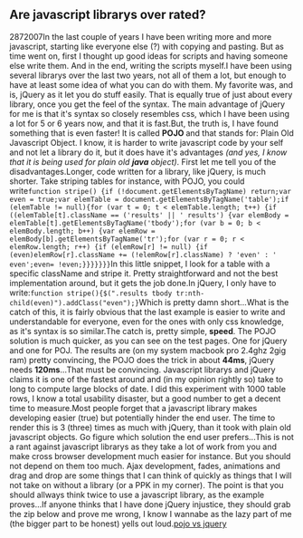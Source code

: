 <article><h2>Are javascript librarys over rated?</h2><time><span class="day">28</span><span class="month">7</span><span class="year">2007</span></time>In the last couple of years I have been writing more and more javascript, starting like everyone else (?) with copying and pasting. But as time went on, first I thought up good ideas for scripts and having someone else write them. And in the end, writing the scripts myself.I have been using several librarys over the last two years, not all of them a lot, but enough to have at least some idea of what you can do with them. My favorite  was,  and is, jQuery as it let you do stuff easily. That is equally true of just about every library, once you get the feel of the syntax. The main advantage of jQuery for me is that it's syntax so closely resembles css, which I have been using a lot for 5 or 6 years now, and that it is fast.But, the truth is, I have found something that is even faster! <!--more-->It is called <strong>POJO   </strong>and that stands for: Plain Old Javascript Object. I know, it is harder to write javascript code by your self and not let a library do it, but it does have it's advantages<em> (and yes, I know that it is being used for plain old <strong>java</strong> object)</em>. First let me tell you of the disadvantages.Longer, code written for a library, like jQuery, is much shorter. Take striping tables for instance, with POJO, you could write<code>function stripe() {if (!document.getElementsByTagName) return;var even = true;var elemTable = document.getElementsByTagName('table');if (elemTable != null){for (var t = 0; t &lt; elemTable.length; t++) {if ((elemTable[t].className == ('results' || ' results') {var elemBody = elemTable[t].getElementsByTagName('tbody');for (var b = 0; b &lt; elemBody.length; b++) {var elemRow = elemBody[b].getElementsByTagName('tr');for (var r = 0; r &lt; elemRow.length; r++) {if (elemRow[r] != null) {if (even)elemRow[r].className += (!elemRow[r].className) ? 'even' : ' even';even= !even;}}}}}}}</code>In this little snippet, I look for a table with a specific className and stripe it. Pretty straightforward and not the best implementation around, but it gets the job done.In jQuery, I only have to write:<code>function stripe(){$(".results tbody tr:nth-child(even)").addClass("even");}</code>Which is pretty damn short...What is the catch of this, it is fairly obvious that the last example is easier to write and understandable for everyone, even for the ones with only css knowledge, as it's syntax is so similar.The catch is, pretty simple, <strong>speed</strong>. The POJO solution is much quicker, as you can see on the test pages. One for jQuery and one for POJ. The results are (on my system macbook pro 2.4ghz 2gig ram) pretty convincing, the POJO does the trick in about <strong>44ms</strong>, jQuery needs <strong>120ms</strong>...That must be convincing. Javascript librarys and jQuery claims it is  one of the fastest around and (in my opinion rightly so) take to long to compute large blocks of date. I did this experiment with 1000 table rows, I know a total usability disaster, but a good number to get a decent time to measure.Most people forget that a javascript library makes developing easier (true) but potentially hinder the end user. The time to render this is 3 (three) times as much with jQuery, than it took with plain old javascript objects. Go figure which solution the end user prefers...This is not a rant against javascript librarys as they take a lot of work from you and make cross browser development much easier for instance. But you should not depend on them too much. Ajax development, fades, animations and drag and drop are some things that I can think of quickly as things that I will not take on without a library (or a PPK in my corner). The point is that you should allways think twice to use a javascript library, as the example proves...If anyone thinks that I have done jQuery injustice, they should grab the zip below and prove me wrong, I know I wannabe as the lazy part of me (the bigger part to be honest) yells out loud.<a href='http://www.wnas.nl/wp-content/uploads/2007/07/pojo_vs_jquery.zip' title='pojo vs jquery'>pojo vs jquery</a></article>